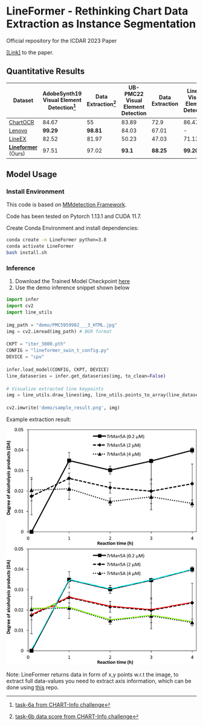 # LineFormer - Rethinking Chart Data Extraction as Instance Segmentation

Official repository for the ICDAR 2023 Paper

[<u>[Link]</u>](https://link.springer.com/chapter/10.1007/978-3-031-41734-4_24) to the paper.

## Quantitative Results
| Dataset             | AdobeSynth19 Visual Element Detection[^1] | Data Extraction[^2] | UB-PMC22 Visual Element Detection | Data Extraction | LineEX Visual Element Detection | Data Extraction |
|---------------------|------------------------------------------|---------------------|----------------------------------|-----------------|---------------------------------|----------------|
| [ChartOCR](https://openaccess.thecvf.com/content/WACV2021/papers/Luo_ChartOCR_Data_Extraction_From_Charts_Images_via_a_Deep_Hybrid_WACV_2021_paper.pdf)        | 84.67                                    | 55                  | 83.89                            | 72.9            | 86.47                           | 78.25          |
| [Lenovo](https://link.springer.com/chapter/10.1007/978-3-030-86549-8_37)          | **99.29**                                | **98.81**          | 84.03                            | 67.01           | -                               | -              |
| [LineEX](https://openaccess.thecvf.com/content/WACV2023/papers/P._LineEX_Data_Extraction_From_Scientific_Line_Charts_WACV_2023_paper.pdf)          | 82.52                                    | 81.97               | 50.23                         | 47.03           | 71.13                           | 71.08          |
| [**Lineformer**](https://arxiv.org/abs/2305.01837) (Ours)   | 97.51                                    | 97.02               | **93.1**                          | **88.25**       | **99.20**                       | **97.57**      |

[^1]: [task-6a from CHART-Info challenge](https://example.com/chart-info-task-6a)
[^2]: [task-6b data score from CHART-Info challenge](https://example.com/chart-info-task-6b)

<!-- **If you would like to cite our work:**
```latex

``` -->

## Model Usage
### Install Environment

This code is based on [MMdetection Framework](https://github.com/open-mmlab/mmdetection).

Code has been tested on Pytorch 1.13.1 and CUDA 11.7.

Create Conda Environment and install dependencies:
```bash
conda create -n LineFormer python=3.8
conda activate LineFormer
bash install.sh
```


### Inference

1. Download the Trained Model Checkpoint [here](https://drive.google.com/drive/folders/1K_zLZwgoUIAJtfjwfCU5Nv33k17R0O5T?usp=sharing)
2. Use the demo inference snippet shown below

```python
import infer
import cv2
import line_utils

img_path = "demo/PMC5959982___3_HTML.jpg"
img = cv2.imread(img_path) # BGR format

CKPT = "iter_3000.pth"
CONFIG = "lineformer_swin_t_config.py"
DEVICE = "cpu"

infer.load_model(CONFIG, CKPT, DEVICE)
line_dataseries = infer.get_dataseries(img, to_clean=False)

# Visualize extracted line keypoints
img = line_utils.draw_lines(img, line_utils.points_to_array(line_dataseries))
    
cv2.imwrite('demo/sample_result.png', img)


```

Example extraction result:

![input image](demo/PMC5959982___3_HTML.jpg "Input")
![demo result](demo/sample_result.png "Detection Result")

Note: LineFormer returns data in form of x,y points w.r.t the image, to extract full data-values you need to extract axis information, which can be done using [this](https://github.com/pengyu965/ChartDete/) repo.
